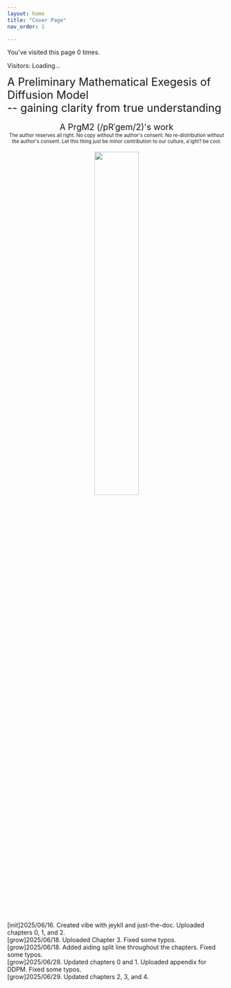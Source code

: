 ```yaml
---
layout: home
title: "Cover Page"
nav_order: 1

---
```

<!-- local side -->
<script>
  if (localStorage.getItem('visitCount')) {
    let count = parseInt(localStorage.getItem('visitCount')) + 1;
    localStorage.setItem('visitCount', count);
  } else {
    localStorage.setItem('visitCount', 1);
  }
  document.getElementById('visitor-counter').innerText = localStorage.getItem('visitCount');
</script>

<p>You’ve visited this page <span id="visitor-counter">0</span> times.</p>


<!-- statistics -->
<script>
  // Create a unique key for your page (e.g., based on page URL)
  const pageKey = "visits-" + window.location.pathname.replace(/\//g, '-');
  
  // Increment the counter and fetch the current count
  fetch(`https://api.countapi.xyz/hit/${pageKey}`)
    .then(response => response.json())
    .then(data => {
      document.getElementById('visitor-counter').innerText = data.value;
    });
</script>

<!-- Display the counter somewhere -->
<p>Visitors: <span id="visitor-counter">Loading...</span></p>




<div style="text-align: left; font-size: 1.8em;">
A Preliminary Mathematical Exegesis of Diffusion Model
<br> --  gaining clarity from true understanding
</div>



<br>

<div style="text-align: center; font-size: 1.4em;">
A PrgM2 (/pRˈɡem/2)'s work
</div>

<div style="text-align: center; font-size: 0.8em;">
The author reserves all right. No copy without the author's consent. No re-distribution without the author's consent. Let this thing just be minor contribution to our culture, a'ight? be cool.
</div>

<br>



<div style="text-align: center;">
  <img src="./assets/images/combined.png" style="width: 45%; max-width: 400px; height: auto; margin: 0 auto;">
</div>

<br>

<div style="text-align: left; font-size: 1.0em;">
[init]2025/06/16. Created vibe with jeykll and just-the-doc. Uploaded chapters 0, 1, and 2.
</div>

<div style="text-align: left; font-size: 1.0em;">
[grow]2025/06/18. Uploaded Chapter 3. Fixed some typos.
</div>

<div style="text-align: left; font-size: 1.0em;">
[grow]2025/06/18. Added aiding split line throughout the chapters. Fixed some typos.
</div>

<div style="text-align: left; font-size: 1.0em;">
[grow]2025/06/28. Updated chapters 0 and 1. Uploaded appendix for DDPM. Fixed some typos.
</div>

<div style="text-align: left; font-size: 1.0em;">
[grow]2025/06/29. Updated chapters 2, 3, and 4. 
</div>

<br>
<br>

